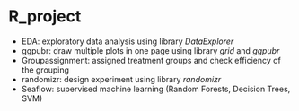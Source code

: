 # R_project
  - EDA: exploratory data analysis using library *DataExplorer*
  - ggpubr: draw multiple plots in one page using library *grid* and *ggpubr*
  - Groupassignment: assigned treatment groups and check efficiency of the grouping
  - randomizr: design experiment using library *randomizr*  
  - Seaflow: supervised machine learning (Random Forests, Decision Trees, SVM)
  
